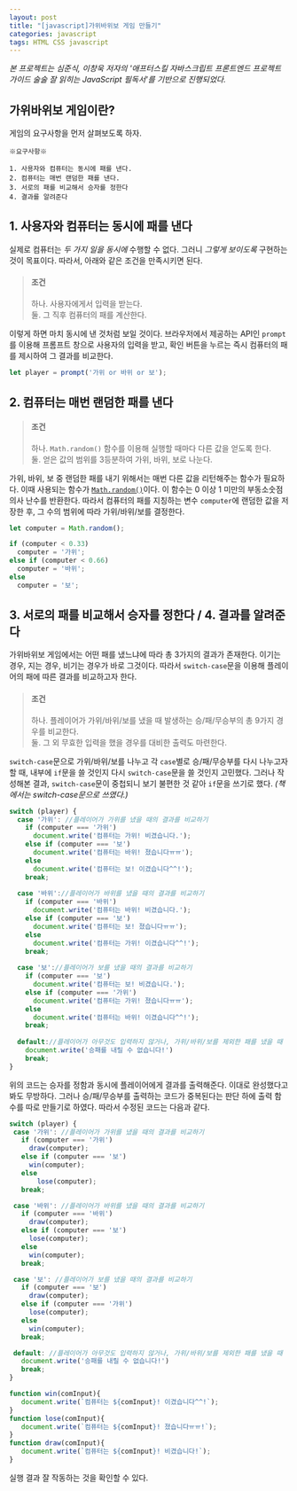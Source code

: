 ```yaml
---
layout: post
title: "[javascript]가위바위보 게임 만들기"
categories: javascript
tags: HTML CSS javascript 
---
```

*본 프로젝트는 심준식, 이창욱 저자의 '애프터스킬 자바스크립트 프론트엔드 프로젝트 가이드 술술 잘 읽히는 JavaScript 필독서'를 기반으로 진행되었다.*  

## **가위바위보 게임이란?**  
  
  
게임의 요구사항을 먼저 살펴보도록 하자.

    ※요구사항※

    1. 사용자와 컴퓨터는 동시에 패를 낸다.  
    2. 컴퓨터는 매번 랜덤한 패를 낸다.  
    3. 서로의 패를 비교해서 승자를 정한다
    4. 결과를 알려준다



## **1. 사용자와 컴퓨터는 동시에 패를 낸다**

실제로 컴퓨터는 *두 가지 일을 동시에* 수행할 수 없다. 그러니 *그렇게 보이도록* 구현하는 것이 목표이다. 
따라서, 아래와 같은 조건을 만족시키면 된다.
> #### **조건**  
> 하나. 사용자에게서 입력을 받는다.  
> 둘. 그 직후 컴퓨터의 패를 계산한다.



이렇게 하면 마치 동시에 낸 것처럼 보일 것이다. 브라우저에서 제공하는 API인 `prompt`를 이용해 프롬프트 창으로 사용자의 입력을 받고, 확인 버튼을 누르는 즉시 컴퓨터의 패를 제시하여 그 결과를 비교한다.

```js
let player = prompt('가위 or 바위 or 보');

```



## **2. 컴퓨터는 매번 랜덤한 패를 낸다**

> #### **조건**  
> 하나. `Math.random()` 함수를 이용해 실행할 때마다 다른 값을 얻도록 한다.  
> 둘. 얻은 값의 범위를 3등분하여 가위, 바위, 보로 나눈다.  

가위, 바위, 보 중 랜덤한 패를 내기 위해서는 매번 다른 값을 리턴해주는 함수가 필요하다. 이때 사용되는 함수가 [`Math.random()`](developer.mozilla.org/ko/docs/Web/JavaScript/Reference/Global_Objects/Math/random)이다. 이 함수는 0 이상 1 미만의 부동소숫점 의사 난수를 반환한다.
따라서 컴퓨터의 패를 지칭하는 변수 `computer`에 랜덤한 값을 저장한 후, 그 수의 범위에 따라 가위/바위/보를 결정한다.


```js
let computer = Math.random();

if (computer < 0.33)
  computer = '가위';
else if (computer < 0.66)
  computer = '바위';
else
  computer = '보';

```


## **3. 서로의 패를 비교해서 승자를 정한다  /  4.  결과를 알려준다**  

가위바위보 게임에서는 어떤 패를 냈느냐에 따라 총 3가지의 결과가 존재한다. 이기는 경우, 지는 경우, 비기는 경우가 바로 그것이다.
따라서 `switch-case`문을 이용해 플레이어의 패에 따른 결과를 비교하고자 한다.  
> #### **조건**  
> 하나. 플레이어가 가위/바위/보를 냈을 때 발생하는 승/패/무승부의 총 9가지 경우를 비교한다.  
> 둘. 그 외 무효한 입력을 했을 경우를 대비한 출력도 마련한다.  



`switch-case`문으로 가위/바위/보를 나누고 각 `case`별로 승/패/무승부를 다시 나누고자 할 때, 내부에 `if`문을 쓸 것인지 다시 `switch-case`문을 쓸 것인지 고민했다. 
그러나 작성해본 결과, `switch-case`문이 중첩되니 보기 불편한 것 같아 `if`문을 쓰기로 했다. *(책에서는 switch-case문으로 쓰였다.)*  

```js
switch (player) {
  case '가위': //플레이어가 가위를 냈을 때의 결과를 비교하기 
    if (computer === '가위')
      document.write('컴퓨터는 가위! 비겼습니다.');
    else if (computer === '보')
      document.write('컴퓨터는 바위! 졌습니다ㅠㅠ');
    else
      document.write('컴퓨터는 보! 이겼습니다^^!');
    break;
    
  case '바위'://플레이어가 바위를 냈을 때의 결과를 비교하기 
    if (computer === '바위')
      document.write('컴퓨터는 바위! 비겼습니다.');
    else if (computer === '보')
      document.write('컴퓨터는 보! 졌습니다ㅠㅠ');
    else
      document.write('컴퓨터는 가위! 이겼습니다^^!');
    break;
    
  case '보'://플레이어가 보를 냈을 때의 결과를 비교하기 
    if (computer === '보')
      document.write('컴퓨터는 보! 비겼습니다.');
    else if (computer === '가위')
      document.write('컴퓨터는 가위! 졌습니다ㅠㅠ');
    else
      document.write('컴퓨터는 바위! 이겼습니다^^!');
    break;
    
  default://플레이어가 아무것도 입력하지 않거나, 가위/바위/보를 제외한 패를 냈을 때
    document.write('승패를 내릴 수 없습니다!')
    break;
}
```
 위의 코드는 승자를 정함과 동시에 플레이어에게 결과를 출력해준다. 이대로 완성했다고 봐도 무방하다. 그러나 승/패/무승부를 출력하는 코드가 중복된다는 판단 하에 출력 함수를 따로 만들기로 하였다.
 따라서 수정된 코드는 다음과 같다. 

 ```js
 switch (player) {
  case '가위': //플레이어가 가위를 냈을 때의 결과를 비교하기 
    if (computer === '가위')
      draw(computer);
    else if (computer === '보')
      win(computer);
    else
    	lose(computer);
    break;

  case '바위': //플레이어가 바위를 냈을 때의 결과를 비교하기 
    if (computer === '바위')
      draw(computer);
    else if (computer === '보')
      lose(computer);
    else
      win(computer);
    break;

  case '보': //플레이어가 보를 냈을 때의 결과를 비교하기 
    if (computer === '보')
      draw(computer);
    else if (computer === '가위')
      lose(computer);
    else
      win(computer);
    break;

  default: //플레이어가 아무것도 입력하지 않거나, 가위/바위/보를 제외한 패를 냈을 때
    document.write('승패를 내릴 수 없습니다!')
    break;
}

function win(comInput){
	document.write(`컴퓨터는 ${comInput}! 이겼습니다^^!`);
}
function lose(comInput){
	document.write(`컴퓨터는 ${comInput}! 졌습니다ㅠㅠ!`);
}
function draw(comInput){
	document.write(`컴퓨터는 ${comInput}! 비겼습니다!`);
}
 ```
  
실행 결과 잘 작동하는 것을 확인할 수 있다.



